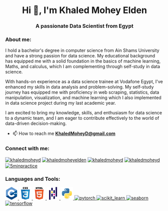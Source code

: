 <h1 align="center">Hi 👋, I'm Khaled Mohey Elden</h1>
<h3 align="center">A passionate Data Scientist from Egypt</h3>

<h3 align="left"> About me:</h3>
<p> I hold a bachelor's degree in computer science from Ain Shams University and have a strong passion for data science. My educational background has equipped me with a solid foundation in the basics of machine learning, Maths, and calculus, which I am complementing through self-study in data science.

With hands-on experience as a data science trainee at Vodafone Egypt, I've enhanced my skills in data analysis and problem-solving. My self-study journey has equipped me with proficiency in web scraping, statistics, data manipulation, visualization, and machine learning which I also implemented in data science project during my last academic year. 

I am excited to bring my knowledge, skills, and enthusiasm for data science to a dynamic team, and I am eager to contribute effectively to the world of data-driven decision-making. </p>


- 📫 How to reach me **KhaledMoheyD@gmail.com**

<h3 align="left">Connect with me:</h3>
<p align="left">
<a href="https://linkedin.com/in/khaledmoheyd" target="blank"><img align="center" src="https://raw.githubusercontent.com/rahuldkjain/github-profile-readme-generator/master/src/images/icons/Social/linked-in-alt.svg" alt="khaledmoheyd" height="30" width="40" /></a>
<a href="https://kaggle.com/khaledmoheyelden" target="blank"><img align="center" src="https://raw.githubusercontent.com/rahuldkjain/github-profile-readme-generator/master/src/images/icons/Social/kaggle.svg" alt="khaledmoheyelden" height="30" width="40" /></a>
<a href="https://fb.com/khaledmoheyd" target="blank"><img align="center" src="https://raw.githubusercontent.com/rahuldkjain/github-profile-readme-generator/master/src/images/icons/Social/facebook.svg" alt="khaledmoheyd" height="30" width="40" /></a>
<a href="https://instagram.com/khaledmoheyd" target="blank"><img align="center" src="https://raw.githubusercontent.com/rahuldkjain/github-profile-readme-generator/master/src/images/icons/Social/instagram.svg" alt="khaledmoheyd" height="30" width="40" /></a>
<a href="https://www.youtube.com/c/5minpractice" target="blank"><img align="center" src="https://raw.githubusercontent.com/rahuldkjain/github-profile-readme-generator/master/src/images/icons/Social/youtube.svg" alt="5minpractice" height="30" width="40" /></a>
</p>

<h3 align="left">Languages and Tools:</h3>
<p align="left"> <a href="https://www.w3schools.com/cpp/" target="_blank" rel="noreferrer"> <img src="https://raw.githubusercontent.com/devicons/devicon/master/icons/cplusplus/cplusplus-original.svg" alt="cplusplus" width="40" height="40"/> </a> <a href="https://www.w3schools.com/css/" target="_blank" rel="noreferrer"> <img src="https://raw.githubusercontent.com/devicons/devicon/master/icons/css3/css3-original-wordmark.svg" alt="css3" width="40" height="40"/> </a> <a href="https://www.w3.org/html/" target="_blank" rel="noreferrer"> <img src="https://raw.githubusercontent.com/devicons/devicon/master/icons/html5/html5-original-wordmark.svg" alt="html5" width="40" height="40"/> </a> <a href="https://pandas.pydata.org/" target="_blank" rel="noreferrer"> <img src="https://raw.githubusercontent.com/devicons/devicon/2ae2a900d2f041da66e950e4d48052658d850630/icons/pandas/pandas-original.svg" alt="pandas" width="40" height="40"/> </a> <a href="https://www.python.org" target="_blank" rel="noreferrer"> <img src="https://raw.githubusercontent.com/devicons/devicon/master/icons/python/python-original.svg" alt="python" width="40" height="40"/> </a> <a href="https://pytorch.org/" target="_blank" rel="noreferrer"> <img src="https://www.vectorlogo.zone/logos/pytorch/pytorch-icon.svg" alt="pytorch" width="40" height="40"/> </a> <a href="https://scikit-learn.org/" target="_blank" rel="noreferrer"> <img src="https://upload.wikimedia.org/wikipedia/commons/0/05/Scikit_learn_logo_small.svg" alt="scikit_learn" width="40" height="40"/> </a> <a href="https://seaborn.pydata.org/" target="_blank" rel="noreferrer"> <img src="https://seaborn.pydata.org/_images/logo-mark-lightbg.svg" alt="seaborn" width="40" height="40"/> </a> <a href="https://www.tensorflow.org" target="_blank" rel="noreferrer"> <img src="https://www.vectorlogo.zone/logos/tensorflow/tensorflow-icon.svg" alt="tensorflow" width="40" height="40"/> </a> </p>

